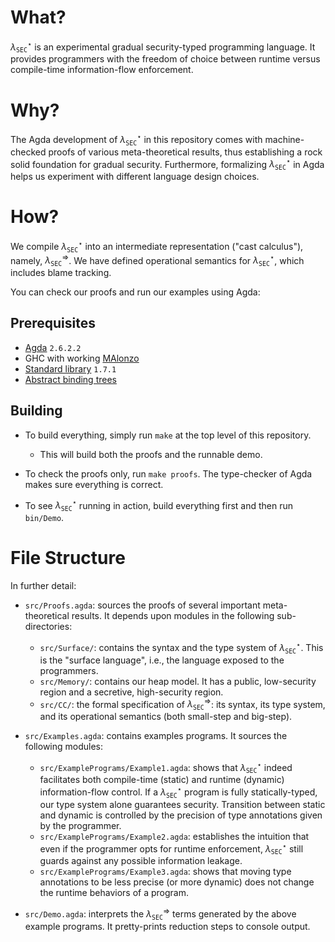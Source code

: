 # What?

$\lambda_{\mathtt{SEC}}^\star$ is an experimental gradual security-typed programming language.
It provides programmers with the freedom of choice between runtime versus compile-time
information-flow enforcement.

# Why?

The Agda development of $\lambda_{\mathtt{SEC}}^\star$ in this repository comes with
machine-checked proofs of various meta-theoretical results, thus establishing a rock
solid foundation for gradual security. Furthermore, formalizing $\lambda_{\mathtt{SEC}}^\star$
in Agda helps us experiment with different language design choices.

# How?

We compile $\lambda_{\mathtt{SEC}}^\star$ into an intermediate representation ("cast calculus"),
namely, $\lambda_{\mathtt{SEC}}^\Rightarrow$. We have defined operational semantics for
$\lambda_{\mathtt{SEC}}^\star$, which includes blame tracking.

You can check our proofs and run our examples using Agda:

## Prerequisites

- [Agda](https://wiki.portal.chalmers.se/agda) `2.6.2.2`
- GHC with working [MAlonzo](https://wiki.portal.chalmers.se/agda/Docs/MAlonzo)
- [Standard library](https://github.com/agda/agda-stdlib) `1.7.1`
- [Abstract binding trees](https://github.com/jsiek/abstract-binding-trees/)

## Building

+ To build everything, simply run `make` at the top level of this repository.
    - This will build both the proofs and the runnable demo.

+ To check the proofs only, run `make proofs`. The type-checker of Agda makes sure
  everything is correct.

+ To see $\lambda_{\mathtt{SEC}}^\star$ running in action, build everything first
  and then run `bin/Demo`.

# File Structure

In further detail:

+ `src/Proofs.agda`: sources the proofs of several important
  meta-theoretical results.
  It depends upon modules in the following sub-directories:
  - `src/Surface/`: contains the syntax and the type system of
    $\lambda_{\mathtt{SEC}}^\star$. This is the "surface language",
    i.e., the language exposed to the programmers.
  - `src/Memory/`: contains our heap model. It has a public, low-security
    region and a secretive, high-security region.
  - `src/CC/`: the formal specification of $\lambda_{\mathtt{SEC}}^\Rightarrow$:
    its syntax, its type system, and its operational semantics (both small-step
    and big-step).

+ `src/Examples.agda`: contains examples programs. It sources the
  following modules:
  - `src/ExamplePrograms/Example1.agda`: shows that
    $\lambda_{\mathtt{SEC}}^\star$ indeed facilitates both compile-time
    (static) and runtime (dynamic) information-flow control.
    If a $\lambda_{\mathtt{SEC}}^\star$ program is fully statically-typed,
    our type system alone guarantees security. Transition between
    static and dynamic is controlled by the precision of type annotations
    given by the programmer.
  - `src/ExamplePrograms/Example2.agda`: establishes the
    intuition that even if the programmer opts for runtime enforcement,
    $\lambda_{\mathtt{SEC}}^\star$ still guards against any possible
    information leakage.
  - `src/ExamplePrograms/Example3.agda`: shows that moving
    type annotations to be less precise (or more dynamic) does not change
    the runtime behaviors of a program.

+ `src/Demo.agda`: interprets the $\lambda_{\mathtt{SEC}}^\Rightarrow$
  terms generated by the above example programs. It pretty-prints
  reduction steps to console output.
